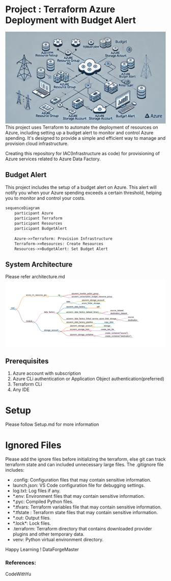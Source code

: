 # Project : Terraform Azure Deployment with Budget Alert
![](https://github.com/rachitj/cicd_terraform_azure/blob/main/project-1.png)
This project uses Terraform to automate the deployment of resources on Azure, including setting up a budget alert to monitor and control Azure spending. It's designed to provide a simple and efficient way to manage and provision cloud infrastructure.

Creating this repository for IAC(Infrastructure as code) for provisioning of Azure services related to Azure Data Factory.

## Budget Alert

This project includes the setup of a budget alert on Azure. This alert will notify you when your Azure spending exceeds a certain threshold, helping you to monitor and control your costs.

```mermaid
sequenceDiagram
    participant Azure
    participant Terraform
    participant Resources
    participant BudgetAlert

    Azure->>Terraform: Provision Infrastructure
    Terraform->>Resources: Create Resources
    Resources->>BudgetAlert: Set Budget Alert

```

## System Architecture

Please refer architecture.md
![Architecture Diagram](image.png)

## Prerequisites

1. Azure account with subscription
2. Azure CLi authentication or Application Object authentication(preferred)
3. Terraform CLi
4. Any IDE

# Setup

Please follow Setup.md for more information

# Ignored Files

Please add the ignore files before initializing the terraform, else git can track terraform state and can included unnecessary large files. The .gitignore file includes:

- .config: Configuration files that may contain sensitive information.
- launch.json: VS Code configuration file for debugging settings.
- log.txt: Log files if any.
- \*.env: Environment files that may contain sensitive information.
- \*.pyc: Compiled Python files.
- \*.tfvars: Terraform variables file that may contain sensitive information.
- \*.tfstate : Terraform state files that may contain sensitive information.
- \*.out: Output files.
- \*.lock\*: Lock files.
- .terraform: Terraform directory that contains downloaded provider plugins and other temporary data.
- venv: Python virtual environment directory.

Happy Learning !
DataForgeMaster

### References:

CodeWithYu
